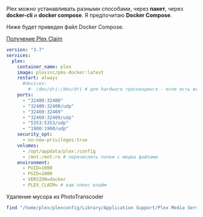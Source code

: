 Plex можно устанавливать разными способами, через **пакет**, через **docker-cli** и **docker compose**. Я предпочитаю **Docker Compose**.

Ниже будет приведен файл Docker Compose. 

[Получение Plex Claim](https://www.plex.tv/claim/)

```yaml
version: "3.7"
services:
  plex:
    container_name: plex
    image: plexinc/pms-docker:latest
    restart: always
      #devices:
        #- /dev/dri:/dev/dri # для hardware траснкодинга - если есть видеокарта, вписать сюда
    ports:
      - "32400:32400"
      - "32400:32400/udp"
      - "32469:32469"
      - "32469:32469/udp"
      - "5353:5353/udp"
      - "1900:1900/udp"
    security_opt:
      - no-new-privileges:true
    volumes:
      - /opt/appdata/plex:/config
      - /mnt:/mnt:ro # перечислить папки с медиа файлами
    environment:
      - PUID=1000
      - PGID=1000
      - VERSION=docker
      - PLEX_CLAIM= # ваш плекс клайм
```

Удаление мусора из PhotoTranscoder
```bash
find "/home/plex/plexconfig/Library/Application Support/Plex Media Server/Cache/PhotoTranscoder" -name "*.jpg" -type f -mtime +5 -delete
```